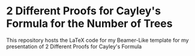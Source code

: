 # 2 Different Proofs for Cayley's Formula for the Number of Trees

This repository hosts the LaTeX code for my Beamer-Like template for my presentation of 2 Different Proofs for Cayley's Formula
